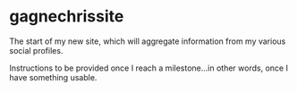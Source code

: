 gagnechrissite
==============

The start of my new site, which will aggregate information from my various social profiles.

Instructions to be provided once I reach a milestone...in other words, once I have something usable.
